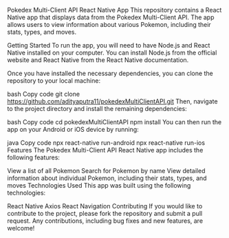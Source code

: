 Pokedex Multi-Client API React Native App
This repository contains a React Native app that displays data from the Pokedex Multi-Client API. The app allows users to view information about various Pokemon, including their stats, types, and moves.

Getting Started
To run the app, you will need to have Node.js and React Native installed on your computer. You can install Node.js from the official website and React Native from the React Native documentation.

Once you have installed the necessary dependencies, you can clone the repository to your local machine:

bash
Copy code
git clone https://github.com/adityaputra11/pokedexMultiClientAPI.git
Then, navigate to the project directory and install the remaining dependencies:

bash
Copy code
cd pokedexMultiClientAPI
npm install
You can then run the app on your Android or iOS device by running:

java
Copy code
npx react-native run-android
npx react-native run-ios
Features
The Pokedex Multi-Client API React Native app includes the following features:

View a list of all Pokemon
Search for Pokemon by name
View detailed information about individual Pokemon, including their stats, types, and moves
Technologies Used
This app was built using the following technologies:

React Native
Axios
React Navigation
Contributing
If you would like to contribute to the project, please fork the repository and submit a pull request. Any contributions, including bug fixes and new features, are welcome!
